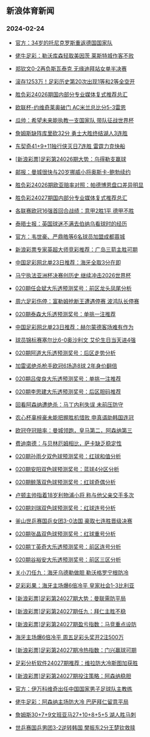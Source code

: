## 新浪体育新闻 
### 2024-02-24

+ [官方：34岁的托尼克罗斯重返德国国家队](https://sports.sina.com.cn/g/laliga/2024-02-23/doc-inaiyrru8334052.shtml)

+ [佬牛足彩：勒沃库森轻取美因茨 莱斯特城作客不败](https://sports.sina.com.cn/l/2024-02-23/doc-inaiyvxs8250759.shtml)

+ [郑钦文0-2再负斯瓦泰克 无缘迪拜站女单半决赛](https://sports.sina.com.cn/tennis/china/2024-02-23/doc-inaixytz5993190.shtml)

+ [滚存1253万！足彩历史第20次出现1等和2等全空开](https://sports.sina.com.cn/l/2024-02-23/doc-inaiyrrr1076467.shtml)

+ [胜负彩24026期国内部分专业媒体复式推荐总汇](https://sports.sina.com.cn/l/2024-02-23/doc-inaiymiw8463726.shtml)

+ [欧联杯-约维奇莱奥破门 AC米兰总比分5-3雷恩](https://sports.sina.com.cn/g/seriea/2024-02-23/doc-inaiymiy5241062.shtml)

+ [瓜帅：希望未来能执教一支国家队 带队征战世界杯](https://sports.sina.com.cn/g/2024-02-23/doc-inaixune8798716.shtml)

+ [詹姆斯缺阵库里砍32分 勇士大胜终结湖人3连胜](https://sports.sina.com.cn/basketball/nba/2024-02-23/doc-inaizafm0912948.shtml)

+ [东契奇41+9+11独行侠灭日7连胜 雷霆力克快船](https://sports.sina.com.cn/basketball/nba/2024-02-23/doc-inaiyvxr5562019.shtml)

+ [[新浪彩票]足彩第24026期大势：乌得勒支赢球](https://sports.sina.com.cn/l/2024-02-23/doc-inaiyrrt5635384.shtml)

+ [邮报：曼城很快与20岁挪威小将奥斯卡-鲍勃续约](https://sports.sina.com.cn/g/2024-02-23/doc-inaixunc6104491.shtml)

+ [胜负彩24026期欧亚赔率对照：帕德博恩盘口差异明显](https://sports.sina.com.cn/l/2024-02-23/doc-inaiyrru8359039.shtml)

+ [胜负彩24027期国内部分专业媒体复式推荐总汇](https://sports.sina.com.cn/l/2024-02-23/doc-inaizhpi0820716.shtml)

+ [各联赛欧冠16强首回合战绩：意甲2胜1平 德甲不胜](https://sports.sina.com.cn/g/2024-02-23/doc-inaixunc6103076.shtml)

+ [泰晤士报：英国球迷不满去伯纳乌看球时的经历](https://sports.sina.com.cn/g/2024-02-23/doc-inaixumz1547370.shtml)

+ [官方：韦世豪、严鼎皓等6名球员加盟成都蓉城](https://sports.sina.com.cn/china/j/2024-02-23/doc-inaiztcf5209578.shtml)

+ [新浪彩票专家英超大师竞彩推荐：广岛三箭主胜可期](https://sports.sina.com.cn/l/2024-02-23/doc-inaiyvxu5030992.shtml)

+ [中国足彩网北单23日推荐：海牙全取3分在即](https://sports.sina.com.cn/l/2024-02-23/doc-inaiyrrw5146171.shtml)

+ [马宁执法亚洲杯决赛创历史 继续冲击2026世界杯](https://sports.sina.com.cn/china/2024-02-23/doc-inaiyvxr5551880.shtml)

+ [020期任会斌大乐透预测奖号：前区龙头凤尾分析](https://sports.sina.com.cn/l/2024-02-23/doc-inaizhpq4830714.shtml)

+ [周六足彩伤停：富勒姆抢断王遭遇停赛 波鸿队长停赛](https://sports.sina.com.cn/l/2024-02-23/doc-inaizhpn8087629.shtml)

+ [020期泰森大乐透预测奖号：单挑一注推荐](https://sports.sina.com.cn/l/2024-02-23/doc-inaizafq8176102.shtml)

+ [中国足彩网北单23日推荐：赫尔蒙德客场难有作为](https://sports.sina.com.cn/l/2024-02-23/doc-inaiyrru8368784.shtml)

+ [球员锦标赛塞尔比6-0奥沙利文 艾伦生日当天进4强](https://sports.sina.com.cn/others/snooker/2024-02-23/doc-inaiyvxu5031483.shtml)

+ [020期阿道大乐透预测奖号：后区走势分析](https://sports.sina.com.cn/l/2024-02-23/doc-inaizhpn8053417.shtml)

+ [加雷诺绝杀枪手欧冠6场造8球 2年身价翻倍](https://sports.sina.com.cn/g/2024-02-23/doc-inaixumz1544592.shtml)

+ [020期吕俊良大乐透预测奖号：单挑一注推荐](https://sports.sina.com.cn/l/2024-02-23/doc-inaizafs4960508.shtml)

+ [020期李思建大乐透预测奖号：后区胆码推荐](https://sports.sina.com.cn/l/2024-02-23/doc-inaizhpq4830253.shtml)

+ [回看阿森纳遭绝杀：马丁内利失误 未前压防守](https://sports.sina.com.cn/g/2024-02-22/doc-inaixumz1543899.shtml)

+ [农心杯辜梓豪未能把握胜机惜败 申真谞助韩国连冠](https://sports.sina.com.cn/go/2024-02-23/doc-inaiznvf0737647.shtml)

+ [欧冠夺冠赔率：曼城领跑，皇马第二，阿森纳第三](https://sports.sina.com.cn/g/2024-02-22/doc-inaixune8793625.shtml)

+ [费迪南德：与贝林厄姆相比，萨卡缺乏稳定性](https://sports.sina.com.cn/g/2024-02-23/doc-inaixunc6101596.shtml)

+ [020期孙雨夕双色球预测奖号：红球和值分析](https://sports.sina.com.cn/l/2024-02-23/doc-inaizhpq4842031.shtml)

+ [020期安阳双色球预测奖号：蓝球4分区分析](https://sports.sina.com.cn/l/2024-02-23/doc-inaizhpn8062561.shtml)

+ [020期鲸落双色球预测奖号：红球奇偶分析](https://sports.sina.com.cn/l/2024-02-23/doc-inaizhpi0815693.shtml)

+ [卢顿主帅指着18岁利物浦小将 称与他父亲交手多次](https://sports.sina.com.cn/g/2024-02-22/doc-inaixumz1542406.shtml)

+ [020期刘瑞双色球预测奖号：红球连号分析](https://sports.sina.com.cn/l/2024-02-23/doc-inaizhpi0814442.shtml)

+ [釜山世乒赛国乒女团3-0法国 豪取七连胜晋级决赛](https://sports.sina.com.cn/others/pingpang/2024-02-23/doc-inaizafp5478500.shtml)

+ [020期张晶双色球预测奖号：红球重号分析](https://sports.sina.com.cn/l/2024-02-23/doc-inaizhpq4840719.shtml)

+ [020期丁英奇大乐透预测奖号：前区连号分析](https://sports.sina.com.cn/l/2024-02-23/doc-inaizafq8177809.shtml)

+ [020期谷裕安大乐透预测奖号：前区三区分析](https://sports.sina.com.cn/l/2024-02-23/doc-inaizhpq4830134.shtml)

+ [关小刀任九：海牙乌德勒做胆 勒沃格罗宁根防冷](https://sports.sina.com.cn/l/2024-02-23/doc-inaizhpq4860547.shtml)

+ [足彩彩果：海牙主场爆6倍冷平 皇家社会1-3比利亚](https://sports.sina.com.cn/l/2024-02-24/doc-inakauqt4630660.shtml)

+ [[新浪彩票]足彩第24027期大势：曼联需防平局](https://sports.sina.com.cn/l/2024-02-24/doc-inakauqr0074404.shtml)

+ [[新浪彩票]足彩第24027期任九：拜仁主胜不稳](https://sports.sina.com.cn/l/2024-02-24/doc-inakauqt4632044.shtml)

+ [[新浪彩票]足彩第24027期盈亏指数：马竞重点设防](https://sports.sina.com.cn/l/2024-02-24/doc-inakauqr0075459.shtml)

+ [海牙主场爆6倍冷平 周五足彩头奖开2注500万](https://sports.sina.com.cn/l/2024-02-24/doc-inakauqt4630660.shtml)

+ [[新浪彩票]足彩第24027期冷热指数：门兴赢球可期](https://sports.sina.com.cn/l/2024-02-24/doc-inakauqr0074886.shtml)

+ [足彩分析软件24027期推荐：维拉防大冷斯图加获胜](https://sports.sina.com.cn/l/2024-02-24/doc-inakauqw4092629.shtml)

+ [[新浪彩票]足彩第24027期投注策略：阿森纳稳胆](https://sports.sina.com.cn/l/2024-02-24/doc-inakauqt4632456.shtml)

+ [官方：伊万科维奇出任中国国家男子足球队主教练](https://sports.sina.com.cn/china/national/2024-02-24/doc-inakcfek9853290.shtml)

+ [佬牛足彩：阿森纳主场防大冷 巴萨拜仁留意平局](https://sports.sina.com.cn/l/2024-02-24/doc-inakcmnq3771026.shtml)

+ [詹姆斯30+7+9文班亚马27+10+8+5+5 湖人胜马刺](https://sports.sina.com.cn/basketball/nba/2024-02-24/doc-inakcmnq3758037.shtml)

+ [世乒赛国乒男团3-2逆转韩国 樊振东2分王楚钦救赎](https://sports.sina.com.cn/others/pingpang/2024-02-24/doc-inakcmnh9765618.shtml)

